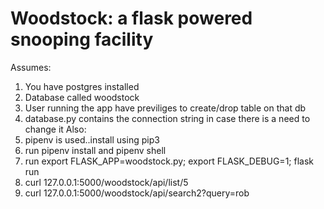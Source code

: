 # Woodstock: a flask powered snooping facility

Assumes:
1. You have postgres installed 
2. Database called woodstock
3. User running the app have previliges to create/drop table on that db
4. database.py contains the connection string in case there is a need to change it
Also:
1. pipenv is used..install using pip3
2. run pipenv install and pipenv shell
3. run export FLASK_APP=woodstock.py; export FLASK_DEBUG=1; flask run
4. curl 127.0.0.1:5000/woodstock/api/list/5
5. curl 127.0.0.1:5000/woodstock/api/search2?query=rob

